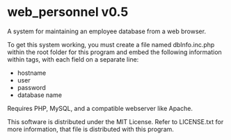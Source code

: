 web_personnel v0.5
=============

A system for maintaining an employee database from a web browser.

To get this system working, you must create a file named dbInfo.inc.php within the root folder for this program and embed the following information within <?php ?> tags, with each field on a separate line:
* hostname
* user
* password
* database name

Requires PHP, MySQL, and a compatible webserver like Apache.

This software is distributed under the MIT License. Refer to LICENSE.txt for more information, that file is distributed with this program.
